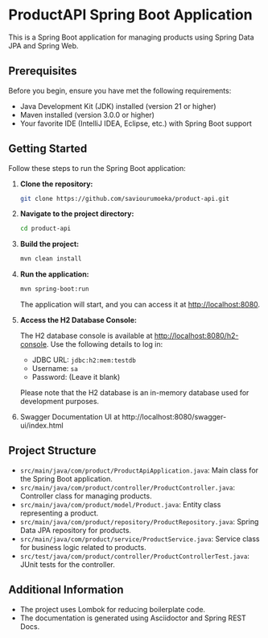 # ProductAPI Spring Boot Application

This is a Spring Boot application for managing products using Spring Data JPA and Spring Web.

## Prerequisites

Before you begin, ensure you have met the following requirements:

- Java Development Kit (JDK) installed (version 21 or higher)
- Maven installed (version 3.0.0 or higher)
- Your favorite IDE (IntelliJ IDEA, Eclipse, etc.) with Spring Boot support

## Getting Started

Follow these steps to run the Spring Boot application:

1. **Clone the repository:**

    ```bash
    git clone https://github.com/saviourumoeka/product-api.git
    ```

2. **Navigate to the project directory:**

    ```bash
    cd product-api
    ```

3. **Build the project:**

    ```bash
    mvn clean install
    ```

4. **Run the application:**

    ```bash
    mvn spring-boot:run
    ```

   The application will start, and you can access it at [http://localhost:8080](http://localhost:8080).

5. **Access the H2 Database Console:**

   The H2 database console is available at [http://localhost:8080/h2-console](http://localhost:8080/h2-console). Use the following details to log in:

    - JDBC URL: `jdbc:h2:mem:testdb`
    - Username: `sa`
    - Password: (Leave it blank)

   Please note that the H2 database is an in-memory database used for development purposes.

6. Swagger Documentation UI at http://localhost:8080/swagger-ui/index.html

## Project Structure

- `src/main/java/com/product/ProductApiApplication.java`: Main class for the Spring Boot application.
- `src/main/java/com/product/controller/ProductController.java`: Controller class for managing products.
- `src/main/java/com/product/model/Product.java`: Entity class representing a product.
- `src/main/java/com/product/repository/ProductRepository.java`: Spring Data JPA repository for products.
- `src/main/java/com/product/service/ProductService.java`: Service class for business logic related to products.
- `src/test/java/com/product/controller/ProductControllerTest.java`: JUnit tests for the controller.

## Additional Information

- The project uses Lombok for reducing boilerplate code.
- The documentation is generated using Asciidoctor and Spring REST Docs.
